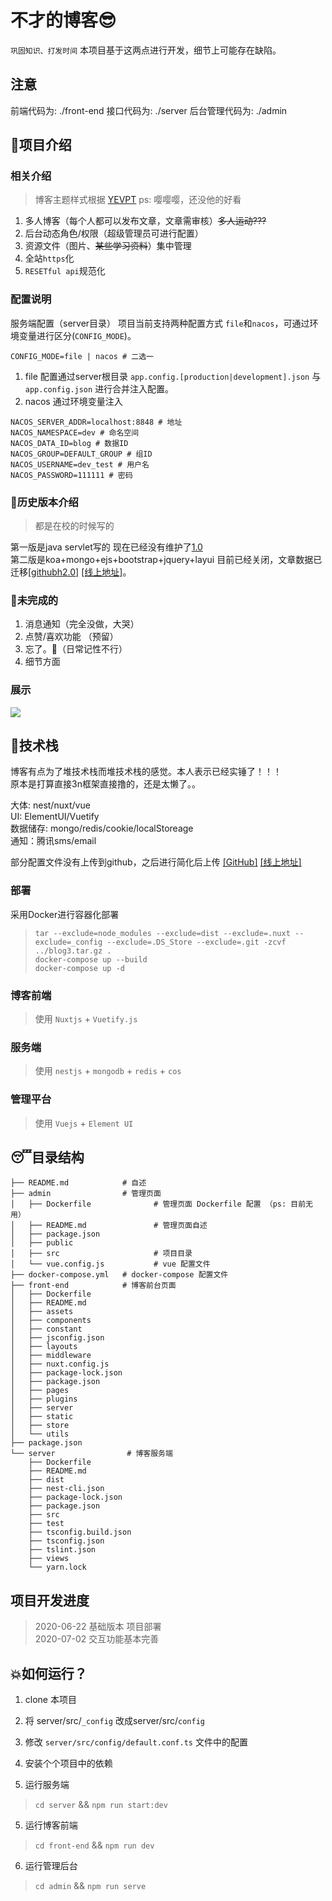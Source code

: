# 不才的博客😎

`巩固知识、打发时间` 本项目基于这两点进行开发，细节上可能存在缺陷。

## 注意
前端代码为: ./front-end
接口代码为: ./server
后台管理代码为: ./admin
## 🤩项目介绍
### 相关介绍  

> 博客主题样式根据 [YEVPT](https://yevpt.com/) ps: 嘤嘤嘤，还没他的好看  

1. 多人博客（每个人都可以发布文章，文章需审核）~~多人运动???~~
2. 后台动态角色/权限（超级管理员可进行配置）
3. 资源文件（图片、~~某些学习资料~~）集中管理
4. 全站`https`化
5. `RESETful api`规范化


### 配置说明

服务端配置（server目录）
项目当前支持两种配置方式 `file`和`nacos`，可通过环境变量进行区分(`CONFIG_MODE`)。

```
CONFIG_MODE=file | nacos # 二选一
```

1. file 配置通过server根目录 `app.config.[production|development].json` 与 `app.config.json` 进行合并注入配置。
2. nacos 通过环境变量注入
```
NACOS_SERVER_ADDR=localhost:8848 # 地址
NACOS_NAMESPACE=dev # 命名空间
NACOS_DATA_ID=blog # 数据ID
NACOS_GROUP=DEFAULT_GROUP # 组ID
NACOS_USERNAME=dev_test # 用户名
NACOS_PASSWORD=111111 # 密码
```


### 🤬历史版本介绍
> 都是在校的时候写的  

第一版是java servlet写的 现在已经没有维护了[1.0](https://github.com/notbucai/blog)  
第二版是koa+mongo+ejs+bootstrap+jquery+layui 目前已经关闭，文章数据已迁移[[githubh2.0]](https://github.com/notbucai/blog-nodeJs) [[线上地址]](https://blog.ncgame.cc)。  

### 🙈未完成的

1. 消息通知（完全没做，大哭）
2. 点赞/喜欢功能 （预留）
3. 忘了。🙊（日常记性不行）
4. 细节方面

### 展示
<img src="./show/show-index.png">

## 👾技术栈

博客有点为了堆技术栈而堆技术栈的感觉。本人表示已经实锤了！！！  
原本是打算直接3n框架直接撸的，还是太懒了。。

大体: nest/nuxt/vue  
UI: ElementUI/Vuetify  
数据储存: mongo/redis/cookie/localStoreage  
通知：腾讯sms/email

部分配置文件没有上传到github，之后进行简化后上传
[[GitHub]](https://github.com/notbucai/blog3.0)  [[线上地址]](https://www.notbucai.com)  


### 部署

采用Docker进行容器化部署
> `tar --exclude=node_modules --exclude=dist --exclude=.nuxt --exclude=_config --exclude=.DS_Store --exclude=.git -zcvf ../blog3.tar.gz .`   
> `docker-compose up --build`  
> `docker-compose up -d`  

### 博客前端

> 使用 `Nuxtjs` + `Vuetify.js`

### 服务端 

> 使用 `nestjs` + `mongodb` + `redis` + `cos`

### 管理平台

> 使用 `Vuejs` + `Element UI`

## 😴目录结构

```
├── README.md            # 自述
├── admin                # 管理页面
│   ├── Dockerfile              # 管理页面 Dockerfile 配置 （ps: 目前无用）
│   ├── README.md               # 管理页面自述
│   ├── package.json
│   ├── public
│   ├── src                     # 项目目录
│   └── vue.config.js           # vue 配置文件
├── docker-compose.yml   # docker-compose 配置文件
├── front-end            # 博客前台页面
│   ├── Dockerfile
│   ├── README.md
│   ├── assets
│   ├── components
│   ├── constant
│   ├── jsconfig.json
│   ├── layouts
│   ├── middleware
│   ├── nuxt.config.js
│   ├── package-lock.json
│   ├── package.json
│   ├── pages
│   ├── plugins
│   ├── server
│   ├── static
│   ├── store
│   └── utils
├── package.json
└── server                # 博客服务端
    ├── Dockerfile
    ├── README.md
    ├── dist
    ├── nest-cli.json
    ├── package-lock.json
    ├── package.json
    ├── src
    ├── test
    ├── tsconfig.build.json
    ├── tsconfig.json
    ├── tslint.json
    ├── views
    └── yarn.lock

```

## 项目开发进度

> 2020-06-22 基础版本 项目部署  
> 2020-07-02 交互功能基本完善  

## 💥如何运行？

1. clone 本项目

2. 将 server/src/`_config` 改成server/src/`config`

2. 修改 `server/src/config/default.conf.ts` 文件中的配置

3. 安装个个项目中的依赖

4. 运行服务端  
> `cd server` && `npm run start:dev`  
5. 运行博客前端
> `cd front-end` && `npm run dev`  
6. 运行管理后台
> `cd admin` && `npm run serve`  

